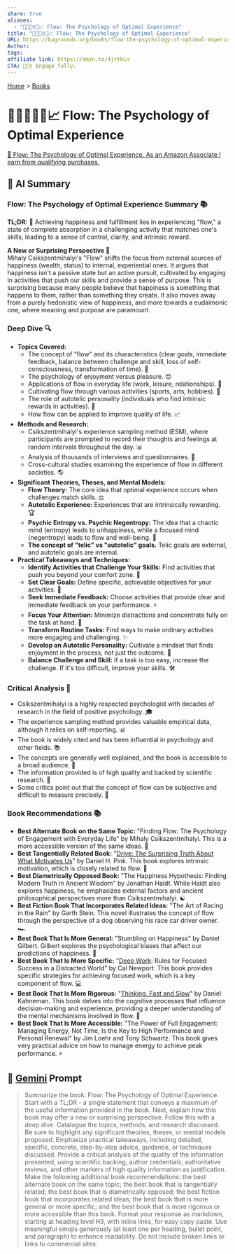 ```yaml
---
share: true
aliases:
  - "🌊🧘🏼‍♀️🧠📈 Flow: The Psychology of Optimal Experience"
title: "🌊🧘🏼‍♀️🧠📈 Flow: The Psychology of Optimal Experience"
URL: https://bagrounds.org/books/flow-the-psychology-of-optimal-experience
Author: 
tags: 
affiliate link: https://amzn.to/4jrYkLn
CTA: 🧘🏼‍♀️ Engage fully.
---
```

[Home](../index.md) > [Books](./index.md)  
# 🌊🧘🏼‍♀️🧠📈 Flow: The Psychology of Optimal Experience  
[🛒 Flow: The Psychology of Optimal Experience. As an Amazon Associate I earn from qualifying purchases.](https://amzn.to/4jrYkLn)  
  
## 🤖 AI Summary  
### Flow: The Psychology of Optimal Experience Summary 📚  
**TL;DR:** 🌟 Achieving happiness and fulfillment lies in experiencing "flow," a state of complete absorption in a challenging activity that matches one's skills, leading to a sense of control, clarity, and intrinsic reward.  
  
**A New or Surprising Perspective 🤯**  
Mihaly Csikszentmihalyi's "Flow" shifts the focus from external sources of happiness (wealth, status) to internal, experiential ones. It argues that happiness isn't a passive state but an active pursuit, cultivated by engaging in activities that push our skills and provide a sense of purpose. This is surprising because many people believe that happiness is something that happens to them, rather than something they create. It also moves away from a purely hedonistic view of happiness, and more towards a eudaimonic one, where meaning and purpose are paramount.  
  
### Deep Dive 🔍  
* **Topics Covered:**  
    * The concept of "flow" and its characteristics (clear goals, immediate feedback, balance between challenge and skill, loss of self-consciousness, transformation of time). 🎯  
    * The psychology of enjoyment versus pleasure. 😊  
    * Applications of flow in everyday life (work, leisure, relationships). 💼  
    * Cultivating flow through various activities (sports, arts, hobbies). 🎨  
    * The role of autotelic personality (individuals who find intrinsic rewards in activities). 🧘  
    * How flow can be applied to improve quality of life. 📈  
* **Methods and Research:**  
    * Csikszentmihalyi's experience sampling method (ESM), where participants are prompted to record their thoughts and feelings at random intervals throughout the day. 📊  
    * Analysis of thousands of interviews and questionnaires. 📝  
    * Cross-cultural studies examining the experience of flow in different societies. 🌎  
* **Significant Theories, Theses, and Mental Models:**  
    * **Flow Theory:** The core idea that optimal experience occurs when challenges match skills. ⚖️  
    * **Autotelic Experience:** Experiences that are intrinsically rewarding. 🏆  
    * **Psychic Entropy vs. Psychic Negentropy:** The idea that a chaotic mind (entropy) leads to unhappiness, while a focused mind (negentropy) leads to flow and well-being. 🧠  
    * **The concept of "telic" vs "autotelic" goals.** Telic goals are external, and autotelic goals are internal.  
* **Practical Takeaways and Techniques:**  
    * **Identify Activities that Challenge Your Skills:** Find activities that push you beyond your comfort zone. 🧗  
    * **Set Clear Goals:** Define specific, achievable objectives for your activities. 🎯  
    * **Seek Immediate Feedback:** Choose activities that provide clear and immediate feedback on your performance. ⚡  
    * **Focus Your Attention:** Minimize distractions and concentrate fully on the task at hand. 🧘  
    * **Transform Routine Tasks:** Find ways to make ordinary activities more engaging and challenging. ✨  
    * **Develop an Autotelic Personality:** Cultivate a mindset that finds enjoyment in the process, not just the outcome. 🌱  
    * **Balance Challenge and Skill:** If a task is too easy, increase the challenge. If it's too difficult, improve your skills. 🛠️  
  
### Critical Analysis 🧐  
* Csikszentmihalyi is a highly respected psychologist with decades of research in the field of positive psychology. 🎓  
* The experience sampling method provides valuable empirical data, although it relies on self-reporting. 📊  
* The book is widely cited and has been influential in psychology and other fields. 📚  
* The concepts are generally well explained, and the book is accessible to a broad audience. 📖  
* The information provided is of high quality and backed by scientific research. 🧪  
* Some critics point out that the concept of flow can be subjective and difficult to measure precisely. 📏  
  
### Book Recommendations 📚  
* **Best Alternate Book on the Same Topic:** "Finding Flow: The Psychology of Engagement with Everyday Life" by Mihaly Csikszentmihalyi. This is a more accessible version of the same ideas. 🔄  
* **Best Tangentially Related Book:** "[Drive: The Surprising Truth About What Motivates Us](./drive-the-surprising-truth-about-what-motivates-us.md)" by Daniel H. Pink. This book explores intrinsic motivation, which is closely related to flow. 🚗  
* **Best Diametrically Opposed Book:** "The Happiness Hypothesis: Finding Modern Truth in Ancient Wisdom" by Jonathan Haidt. While Haidt also explores happiness, he emphasizes external factors and ancient philosophical perspectives more than Csikszentmihalyi. ☯️  
* **Best Fiction Book That Incorporates Related Ideas:** "The Art of Racing in the Rain" by Garth Stein. This novel illustrates the concept of flow through the perspective of a dog observing his race car driver owner. 🏎️  
* **Best Book That Is More General:** "Stumbling on Happiness" by Daniel Gilbert. Gilbert explores the psychological biases that affect our predictions of happiness. 🧠  
* **Best Book That Is More Specific:** "[Deep Work](./deep-work.md): Rules for Focused Success in a Distracted World" by Cal Newport. This book provides specific strategies for achieving focused work, which is a key component of flow. 💻  
* **Best Book That Is More Rigorous:** "[Thinking, Fast and Slow](./thinking-fast-and-slow.md)" by Daniel Kahneman. This book delves into the cognitive processes that influence decision-making and experience, providing a deeper understanding of the mental mechanisms involved in flow. 🧠  
* **Best Book That Is More Accessible:** "The Power of Full Engagement: Managing Energy, Not Time, Is the Key to High Performance and Personal Renewal" by Jim Loehr and Tony Schwartz. This book gives very practical advice on how to manage energy to achieve peak performance. ⚡  
  
## 💬 [Gemini](https://gemini.google.com) Prompt  
> Summarize the book: Flow: The Psychology of Optimal Experience. Start with a TL;DR - a single statement that conveys a maximum of the useful information provided in the book. Next, explain how this book may offer a new or surprising perspective. Follow this with a deep dive. Catalogue the topics, methods, and research discussed. Be sure to highlight any significant theories, theses, or mental models proposed. Emphasize practical takeaways, including detailed, specific, concrete, step-by-step advice, guidance, or techniques discussed. Provide a critical analysis of the quality of the information presented, using scientific backing, author credentials, authoritative reviews, and other markers of high quality information as justification. Make the following additional book recommendations: the best alternate book on the same topic; the best book that is tangentially related; the best book that is diametrically opposed; the best fiction book that incorporates related ideas; the best book that is more general or more specific; and the best book that is more rigorous or more accessible than this book. Format your response as markdown, starting at heading level H3, with inline links, for easy copy paste. Use meaningful emojis generously (at least one per heading, bullet point, and paragraph) to enhance readability. Do not include broken links or links to commercial sites.